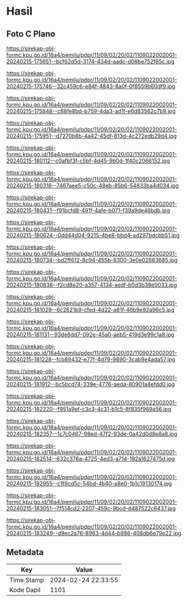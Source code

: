 # Hasil

## Foto C Plano

https://sirekap-obj-formc.kpu.go.id/16a4/pemilu/pdpr/11/09/02/20/02/1109022002001-20240215-175651--bcf62d5d-3174-434d-aadc-d08be752f85c.jpg

https://sirekap-obj-formc.kpu.go.id/16a4/pemilu/pdpr/11/09/02/20/02/1109022002001-20240215-175746--32c459c6-e84f-4843-8a0f-0f8559b60df9.jpg

https://sirekap-obj-formc.kpu.go.id/16a4/pemilu/pdpr/11/09/02/20/02/1109022002001-20240215-175848--c88fe8bd-b759-4da3-ad1f-e6d83562c7b9.jpg

https://sirekap-obj-formc.kpu.go.id/16a4/pemilu/pdpr/11/09/02/20/02/1109022002001-20240215-175951--d7270b8b-4a42-45df-813d-4c272edb29d4.jpg

https://sirekap-obj-formc.kpu.go.id/16a4/pemilu/pdpr/11/09/02/20/02/1109022002001-20240215-180112--c0afbf3f-c5bf-4d45-9b0d-1f40c2066152.jpg

https://sirekap-obj-formc.kpu.go.id/16a4/pemilu/pdpr/11/09/02/20/02/1109022002001-20240215-180318--7467aee5-c50c-48eb-85b6-54833ba4d034.jpg

https://sirekap-obj-formc.kpu.go.id/16a4/pemilu/pdpr/11/09/02/20/02/1109022002001-20240215-180431--f91bcfd8-491f-4afe-b071-f39a9de46bdb.jpg

https://sirekap-obj-formc.kpu.go.id/16a4/pemilu/pdpr/11/09/02/20/02/1109022002001-20240215-180624--0dd44d04-9215-4be8-bbd4-ad297bdcbb51.jpg

https://sirekap-obj-formc.kpu.go.id/16a4/pemilu/pdpr/11/09/02/20/02/1109022002001-20240215-180734--bd2ff612-8c94-455b-8300-3e0e02663685.jpg

https://sirekap-obj-formc.kpu.go.id/16a4/pemilu/pdpr/11/09/02/20/02/1109022002001-20240215-180838--f2cd8e20-a357-4134-aedf-b0d3b38e0033.jpg

https://sirekap-obj-formc.kpu.go.id/16a4/pemilu/pdpr/11/09/02/20/02/1109022002001-20240215-181029--6c2621b9-cfed-4d22-a81f-46b9e92a96c5.jpg

https://sirekap-obj-formc.kpu.go.id/16a4/pemilu/pdpr/11/09/02/20/02/1109022002001-20240215-181131--93de8dd7-092e-45a0-aeb5-419d3e99c1a8.jpg

https://sirekap-obj-formc.kpu.go.id/16a4/pemilu/pdpr/11/09/02/20/02/1109022002001-20240215-181228--fcb89432-e77f-4d79-9890-3cab9e4ada57.jpg

https://sirekap-obj-formc.kpu.go.id/16a4/pemilu/pdpr/11/09/02/20/02/1109022002001-20240215-181912--bc5bcd74-339e-4776-aeda-80901a4efdd0.jpg

https://sirekap-obj-formc.kpu.go.id/16a4/pemilu/pdpr/11/09/02/20/02/1109022002001-20240215-182220--f951a9ef-c3c3-4c31-b1c5-8f835f969a56.jpg

https://sirekap-obj-formc.kpu.go.id/16a4/pemilu/pdpr/11/09/02/20/02/1109022002001-20240215-182357--1c7c0467-98ed-47f2-93de-0a42d0d8e8a8.jpg

https://sirekap-obj-formc.kpu.go.id/16a4/pemilu/pdpr/11/09/02/20/02/1109022002001-20240215-182514--632c376a-4725-4ed3-a714-192a1627475d.jpg

https://sirekap-obj-formc.kpu.go.id/16a4/pemilu/pdpr/11/09/02/20/02/1109022002001-20240215-182955--c1f9cd5c-54bd-4b40-a8e0-1b1c19130174.jpg

https://sirekap-obj-formc.kpu.go.id/16a4/pemilu/pdpr/11/09/02/20/02/1109022002001-20240215-183051--7f514cd2-2207-459c-9bcd-d487522c6437.jpg

https://sirekap-obj-formc.kpu.go.id/16a4/pemilu/pdpr/11/09/02/20/02/1109022002001-20240215-183249--d9ec2a76-8963-4d44-b886-408db6e79e22.jpg


## Metadata

| Key        | Value               |
| ---------- | ------------------- |
| Time Stamp | 2024-02-24 22:33:55 |
| Kode Dapil | 1101                |



